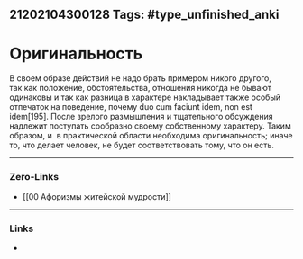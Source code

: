 21202104300128
Tags: #type_unfinished_anki
---
# Оригинальность

В своем образе действий не надо брать примером никого другого, так как положение, обстоятельства, отношения никогда не бывают одинаковы и так как разница в характере накладывает также особый отпечаток на поведение, почему duo cum faciunt idem, non est idem[195]. После зрелого размышления и тщательного обсуждения надлежит поступать сообразно своему собственному характеру. Таким образом, и  в практической области необходима оригинальность; иначе то, что делает человек, не будет соответствовать тому, что он есть.

---
### Zero-Links
- [[00 Афоризмы житейской мудрости]]
---
### Links
-